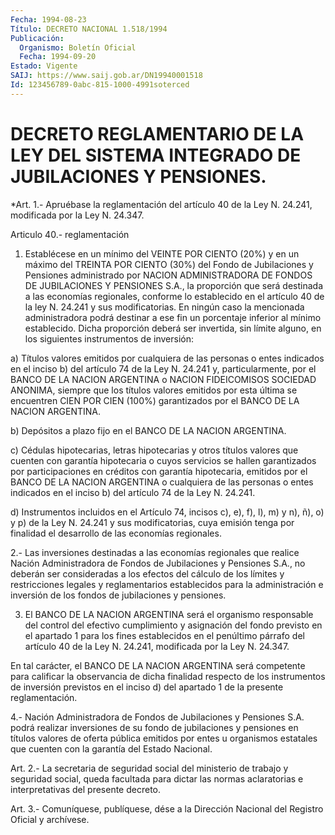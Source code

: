 ```yaml
---
Fecha: 1994-08-23
Título: DECRETO NACIONAL 1.518/1994
Publicación:
  Organismo: Boletín Oficial
  Fecha: 1994-09-20
Estado: Vigente
SAIJ: https://www.saij.gob.ar/DN19940001518
Id: 123456789-0abc-815-1000-4991soterced
---
```

# DECRETO REGLAMENTARIO DE LA LEY DEL SISTEMA INTEGRADO DE JUBILACIONES Y PENSIONES.

<a id="1"></a>
*Art. 1.- Apruébase la reglamentación del artículo 40 de la Ley N. 24.241, modificada por la Ley N. 24.347.

Articulo 40.- reglamentación

1. Establécese en un mínimo del VEINTE POR CIENTO (20%) y en un máximo del TREINTA POR CIENTO (30%) del Fondo de Jubilaciones y Pensiones administrado por NACION ADMINISTRADORA DE FONDOS DE JUBILACIONES Y PENSIONES S.A., la proporción que será destinada a las economías regionales, conforme lo establecido en el artículo 40 de la ley N. 24.241 y sus modificatorias. En ningún caso la mencionada administradora podrá destinar a ese fin un porcentaje inferior al mínimo establecido. Dicha proporción deberá ser invertida, sin límite alguno, en los siguientes instrumentos de inversión:

a) Títulos valores emitidos por cualquiera de las personas o entes indicados en el inciso b) del artículo 74 de la Ley N. 24.241 y, particularmente, por el BANCO DE LA NACION ARGENTINA o NACION FIDEICOMISOS SOCIEDAD ANONIMA, siempre que los títulos valores emitidos por esta última se encuentren CIEN POR CIEN (100%) garantizados por el BANCO DE LA NACION ARGENTINA.

b) Depósitos a plazo fijo en el BANCO DE LA NACION ARGENTINA.

c) Cédulas hipotecarias, letras hipotecarias y otros títulos valores que cuenten con garantía hipotecaria o cuyos servicios se hallen garantizados por participaciones en créditos con garantía hipotecaria, emitidos por el BANCO DE LA NACION ARGENTINA o cualquiera de las personas o entes indicados en el inciso b) del artículo 74 de la Ley N. 24.241.

d) Instrumentos incluidos en el Artículo 74, incisos c), e), f), l), m) y n), ñ), o) y p) de la Ley N. 24.241 y sus modificatorias, cuya emisión tenga por finalidad el desarrollo de las economías regionales.

2.- Las inversiones destinadas a las economías regionales  que realice  Nación    Administradora   de  Fondos  de  Jubilaciones  y Pensiones  S.A.,  no deberán ser consideradas  a  los  efectos  del cálculo de los límites  y  restricciones  legales  y reglamentarios establecidos  para la administración e inversión de los  fondos  de jubilaciones y pensiones.

3. El BANCO DE LA NACION ARGENTINA será el organismo responsable del control del efectivo cumplimiento y asignación del fondo previsto en el apartado 1 para los fines establecidos en el penúltimo párrafo del artículo 40 de la Ley N. 24.241, modificada por la Ley N. 24.347.

En tal carácter, el BANCO DE LA NACION ARGENTINA será competente para calificar la observancia de dicha finalidad respecto de los instrumentos de inversión previstos en el inciso d) del apartado 1 de la presente reglamentación.

4.- Nación Administradora de Fondos de  Jubilaciones  y Pensiones S.A.  podrá  realizar  inversiones  de  su fondo de jubilaciones  y pensiones en títulos valores de oferta pública  emitidos  por entes u  organismos  estatales  que  cuenten  con  la garantía del Estado Nacional.

<a id="2"></a>
Art. 2.- La secretaria de seguridad social del ministerio de trabajo y seguridad social, queda facultada para dictar las normas aclaratorias e interpretativas del presente decreto.

<a id="3"></a>
Art. 3.- Comuníquese, publíquese, dése a la Dirección Nacional del Registro Oficial y archívese.